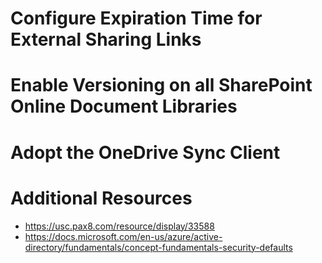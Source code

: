 # Configure Expiration Time for External Sharing Links

# Enable Versioning on all SharePoint Online Document Libraries

# Adopt the OneDrive Sync Client


# Additional Resources
- https://usc.pax8.com/resource/display/33588
- https://docs.microsoft.com/en-us/azure/active-directory/fundamentals/concept-fundamentals-security-defaults
